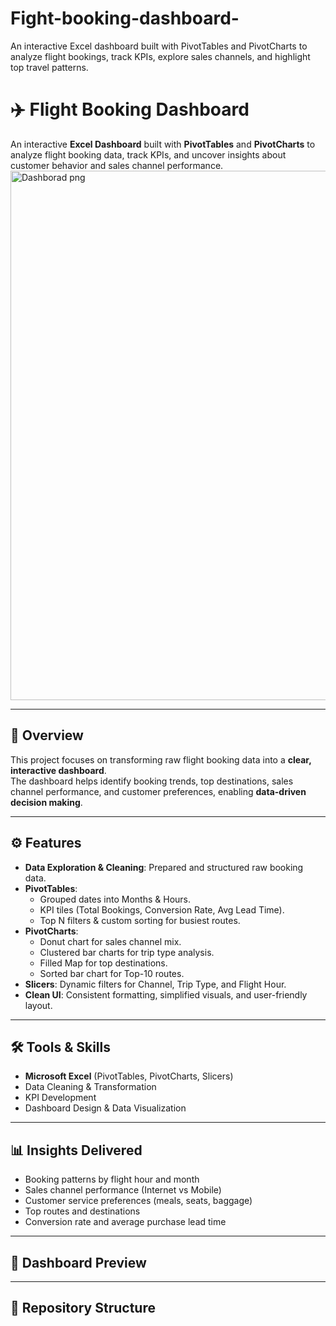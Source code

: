 
# Fight-booking-dashboard-
An interactive Excel dashboard built with PivotTables and PivotCharts to analyze flight bookings, track KPIs, explore sales channels, and highlight top travel patterns.
# ✈️ Flight Booking Dashboard  
An interactive **Excel Dashboard** built with **PivotTables** and **PivotCharts** to analyze flight booking data, track KPIs, and uncover insights about customer behavior and sales channel performance.  
<img width="1881" height="847" alt="Dashborad png" src="https://github.com/user-attachments/assets/1d28c5a9-e597-4ec3-bd95-9d39e5ca2a54" />

---

## 📖 Overview  
This project focuses on transforming raw flight booking data into a **clear, interactive dashboard**.  
The dashboard helps identify booking trends, top destinations, sales channel performance, and customer preferences, enabling **data-driven decision making**.  

---

## ⚙️ Features  
- **Data Exploration & Cleaning**: Prepared and structured raw booking data.  
- **PivotTables**:  
  - Grouped dates into Months & Hours.  
  - KPI tiles (Total Bookings, Conversion Rate, Avg Lead Time).  
  - Top N filters & custom sorting for busiest routes.  
- **PivotCharts**:  
  - Donut chart for sales channel mix.  
  - Clustered bar charts for trip type analysis.  
  - Filled Map for top destinations.  
  - Sorted bar chart for Top-10 routes.  
- **Slicers**: Dynamic filters for Channel, Trip Type, and Flight Hour.  
- **Clean UI**: Consistent formatting, simplified visuals, and user-friendly layout.  

---

## 🛠️ Tools & Skills  
- **Microsoft Excel** (PivotTables, PivotCharts, Slicers)  
- Data Cleaning & Transformation  
- KPI Development  
- Dashboard Design & Data Visualization  

---

## 📊 Insights Delivered  
- Booking patterns by flight hour and month  
- Sales channel performance (Internet vs Mobile)  
- Customer service preferences (meals, seats, baggage)  
- Top routes and destinations  
- Conversion rate and average purchase lead time  



---

## 📸 Dashboard Preview  
---

## 📂 Repository Structure  
